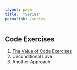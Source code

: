 ```yaml
---
layout: page
title:  "Series"
permalink: /series
---
```


## Code Exercises

1. [The Value of Code Exercises](/2017/05/22/value-of-code-exercises)
2. Unconditional Love
3. Another Approach
